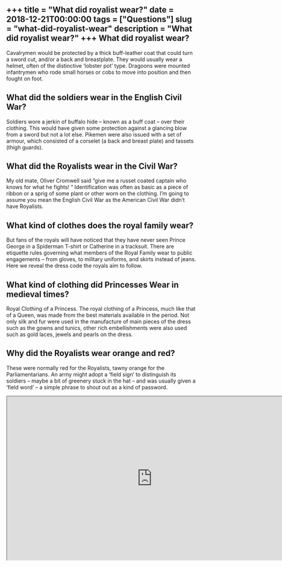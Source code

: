 +++
title = "What did royalist wear?"
date = 2018-12-21T00:00:00
tags = ["Questions"]
slug = "what-did-royalist-wear"
description = "What did royalist wear?"
+++
What did royalist wear?
-----------------------

Cavalrymen would be protected by a thick buff-leather coat that could turn a sword cut, and/or a back and breastplate. They would usually wear a helmet, often of the distinctive ‘lobster pot’ type. Dragoons were mounted infantrymen who rode small horses or cobs to move into position and then fought on foot.

What did the soldiers wear in the English Civil War?
----------------------------------------------------

Soldiers wore a jerkin of buffalo hide – known as a buff coat – over their clothing. This would have given some protection against a glancing blow from a sword but not a lot else. Pikemen were also issued with a set of armour, which consisted of a corselet (a back and breast plate) and tassets (thigh guards).

What did the Royalists wear in the Civil War?
---------------------------------------------

My old mate, Oliver Cromwell said “give me a russet coated captain who knows for what he fights! “ Identification was often as basic as a piece of ribbon or a sprig of some plant or other worn on the clothing. I’m going to assume you mean the English Civil War as the American Civil War didn’t have Royalists.

What kind of clothes does the royal family wear?
------------------------------------------------

But fans of the royals will have noticed that they have never seen Prince George in a Spiderman T-shirt or Catherine in a tracksuit. There are etiquette rules governing what members of the Royal Family wear to public engagements – from gloves, to military uniforms, and skirts instead of jeans. Here we reveal the dress code the royals aim to follow.

What kind of clothing did Princesses Wear in medieval times?
------------------------------------------------------------

Royal Clothing of a Princess. The royal clothing of a Princess, much like that of a Queen, was made from the best materials available in the period. Not only silk and fur were used in the manufacture of main pieces of the dress such as the gowns and tunics, other rich embellishments were also used such as gold laces, jewels and pearls on the dress.

Why did the Royalists wear orange and red?
------------------------------------------

These were normally red for the Royalists, tawny orange for the Parliamentarians. An army might adopt a ‘field sign’ to distinguish its soldiers – maybe a bit of greenery stuck in the hat – and was usually given a ‘field word’ – a simple phrase to shout out as a kind of password.

<iframe allow="accelerometer; autoplay; clipboard-write; encrypted-media; gyroscope; picture-in-picture" allowfullscreen="" class="__youtube_prefs__  epyt-is-override  no-lazyload" data-no-lazy="1" data-origheight="433" data-origwidth="770" data-skipgform_ajax_framebjll="" height="433" id="_ytid_63203" loading="lazy" src="https://www.youtube.com/embed/bLJOxHao914?enablejsapi=1&autoplay=0&cc_load_policy=0&cc_lang_pref=&iv_load_policy=1&loop=0&modestbranding=0&rel=1&fs=1&playsinline=0&autohide=2&theme=dark&color=red&controls=1&" title="YouTube player" width="770"></iframe>